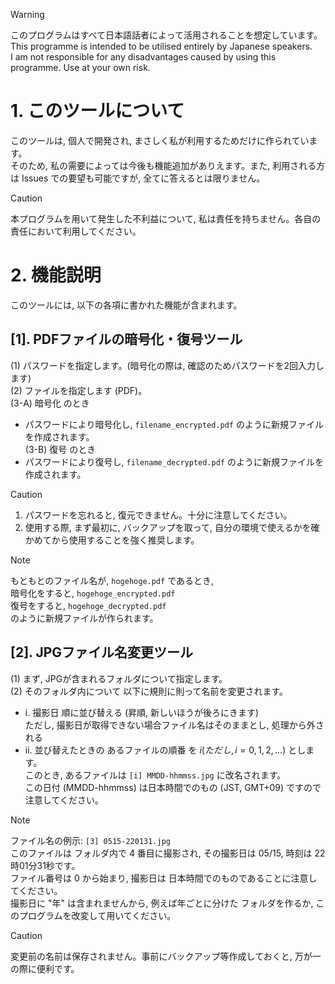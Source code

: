 > [!WARNING]
> このプログラムはすべて日本語話者によって活用されることを想定しています。<br>
> This programme is intended to be utilised entirely by Japanese speakers.<br>
> I am not responsible for any disadvantages caused by using this programme. Use at your own risk.

# 1. このツールについて
 このツールは, 個人で開発され, まさしく私が利用するためだけに作られています。<br>
そのため, 私の需要によっては今後も機能追加がありえます。また, 利用される方は Issues での要望も可能ですが, 全てに答えるとは限りません。<br>
> [!Caution]
> 本プログラムを用いて発生した不利益について, 私は責任を持ちません。各自の責任において利用してください。
 # 2. 機能説明
  このツールには, 以下の各項に書かれた機能が含まれます。<br>
 ## [1]. PDFファイルの暗号化・復号ツール
 (1) パスワードを指定します。(暗号化の際は, 確認のためパスワードを2回入力します)<br>
 (2) ファイルを指定します (PDF)。<br>
 (3-A) 暗号化 のとき<br>
 - パスワードにより暗号化し, ```filename_encrypted.pdf``` のように新規ファイルを作成されます。<br>
(3-B) 復号 のとき<br>
- パスワードにより復号し, ```filename_decrypted.pdf``` のように新規ファイルを作成されます。<br>
> [!Caution]
> 1. パスワードを忘れると, 復元できません。十分に注意してください。<br>
> 2. 使用する際, まず最初に, バックアップを取って, 自分の環境で使えるかを確かめてから使用することを強く推奨します。

> [!Note]
> もともとのファイル名が, ```hogehoge.pdf``` であるとき,<br>
> 暗号化をすると, ```hogehoge_encrypted.pdf```<br>
> 復号をすると, ```hogehoge_decrypted.pdf``` <br>
> のように新規ファイルが作られます。

 ## [2]. JPGファイル名変更ツール
(1) まず, JPGが含まれるフォルダについて指定します。<br>
(2) そのフォルダ内について 以下に規則に則って名前を変更されます。<br>
- ⅰ. 撮影日 順に並び替える (昇順, 新しいほうが後ろにきます)<br>
ただし, 撮影日が取得できない場合ファイル名はそのままとし, 処理から外される <br>
- ⅱ. 並び替えたときの あるファイルの順番 を $i  (ただし, i=0,1,2,...)$ とします。<br>
このとき, あるファイルは ```[i] MMDD-hhmmss.jpg``` に改名されます。<br>
この日付 (MMDD-hhmmss) は日本時間でのもの (JST, GMT+09) ですので注意してください。<br>
> [!note]
> ファイル名の例示: ```[3] 0515-220131.jpg```<br>
> このファイルは フォルダ内で $4$ 番目に撮影され, その撮影日は 05/15, 時刻は 22時01分31秒です。<br>
> ファイル番号は $0$ から始まり, 撮影日は 日本時間でのものであることに注意してください。<br>
> 撮影日に "年" は含まれませんから, 例えば年ごとに分けた フォルダを作るか, このプログラムを改変して用いてください。<br>

> [!Caution]
> 変更前の名前は保存されません。事前にバックアップ等作成しておくと, 万が一の際に便利です。
